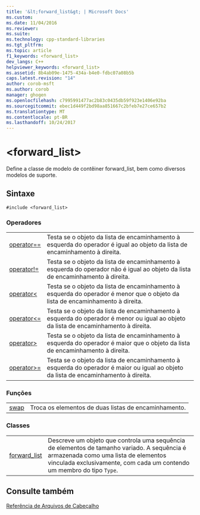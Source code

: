 ```yaml
---
title: '&lt;forward_list&gt; | Microsoft Docs'
ms.custom: 
ms.date: 11/04/2016
ms.reviewer: 
ms.suite: 
ms.technology: cpp-standard-libraries
ms.tgt_pltfrm: 
ms.topic: article
f1_keywords: <forward_list>
dev_langs: C++
helpviewer_keywords: <forward_list>
ms.assetid: 8b4ab09e-1475-434a-b4e0-fdbc07a08b5b
caps.latest.revision: "14"
author: corob-msft
ms.author: corob
manager: ghogen
ms.openlocfilehash: c7995991477ac2b83c0435db59f923e1406e92ba
ms.sourcegitcommit: ebec1d449f2bd98aa851667c2bfeb7e27ce657b2
ms.translationtype: MT
ms.contentlocale: pt-BR
ms.lasthandoff: 10/24/2017
---
```

# <a name="ltforwardlistgt"></a>&lt;forward_list&gt;
Define a classe de modelo de contêiner forward_list, bem como diversos modelos de suporte.  
  
## <a name="syntax"></a>Sintaxe  
  
```  
#include <forward_list>  
```  
  
### <a name="operators"></a>Operadores  
  
|||  
|-|-|  
|[operator==](../standard-library/forward-list-operators.md#op_eq_eq)|Testa se o objeto da lista de encaminhamento à esquerda do operador é igual ao objeto da lista de encaminhamento à direita.|  
|[operator!=](../standard-library/forward-list-operators.md#op_neq)|Testa se o objeto da lista de encaminhamento à esquerda do operador não é igual ao objeto da lista de encaminhamento à direita.|  
|[operator<](../standard-library/forward-list-operators.md#op_lt)|Testa se o objeto da lista de encaminhamento à esquerda do operador é menor que o objeto da lista de encaminhamento à direita.|  
|[operator<=](../standard-library/forward-list-operators.md#op_lt_eq)|Testa se o objeto da lista de encaminhamento à esquerda do operador é menor ou igual ao objeto da lista de encaminhamento à direita.|  
|[operator>](../standard-library/forward-list-operators.md#op_gt)|Testa se o objeto da lista de encaminhamento à esquerda do operador é maior que o objeto da lista de encaminhamento à direita.|  
|[operator>=](../standard-library/forward-list-operators.md#op_lt_eq)|Testa se o objeto da lista de encaminhamento à esquerda do operador é maior ou igual ao objeto da lista de encaminhamento à direita.|  
  
### <a name="functions"></a>Funções  
  
|||  
|-|-|  
|[swap](../standard-library/forward-list-functions.md#swap)|Troca os elementos de duas listas de encaminhamento.|  
  
### <a name="classes"></a>Classes  
  
|||  
|-|-|  
|[forward_list](../standard-library/forward-list-class.md)|Descreve um objeto que controla uma sequência de elementos de tamanho variado. A sequência é armazenada como uma lista de elementos vinculada exclusivamente, com cada um contendo um membro do tipo `Type`.|  
  
## <a name="see-also"></a>Consulte também  
 [Referência de Arquivos de Cabeçalho](../standard-library/cpp-standard-library-header-files.md)



